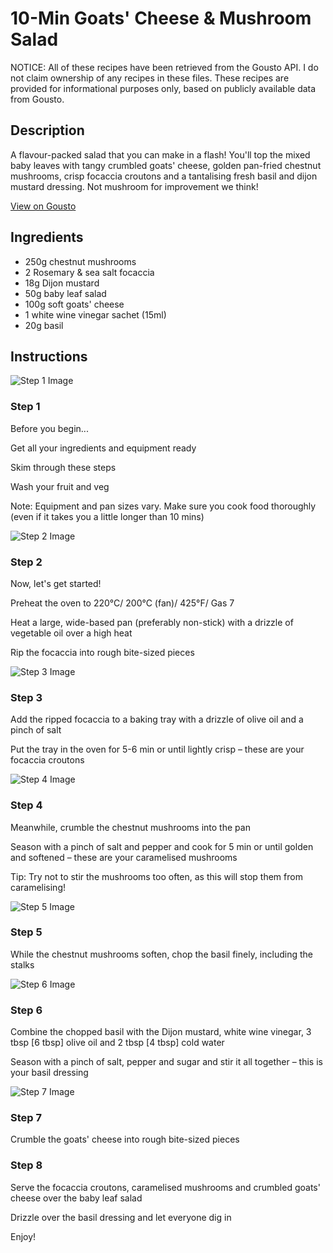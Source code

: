 # 10-Min Goats' Cheese & Mushroom Salad

NOTICE: All of these recipes have been retrieved from the Gousto API. I do not claim ownership of any recipes in these files. These recipes are provided for informational purposes only, based on publicly available data from Gousto.

## Description

A flavour-packed salad that you can make in a flash! You'll top the mixed baby leaves with tangy crumbled goats' cheese, golden pan-fried chestnut mushrooms, crisp focaccia croutons and a tantalising fresh basil and dijon mustard dressing. Not mushroom for improvement we think!

[View on Gousto](https://www.gousto.co.uk/recipes/cookbook/10-min-goats-cheese-mushroom-salad)

## Ingredients

- 250g chestnut mushrooms
- 2 Rosemary & sea salt focaccia
- 18g Dijon mustard
- 50g baby leaf salad
- 100g soft goats' cheese
- 1 white wine vinegar sachet (15ml)
- 20g basil

## Instructions

![Step 1 Image](https://production-media.gousto.co.uk/cms/recipe-step-image/1535.-step-1-x200.jpg)

### Step 1

Before you begin...


Get all your ingredients and equipment ready


Skim through these steps


Wash your fruit and veg


Note: Equipment and pan sizes vary. Make sure you cook food thoroughly (even if it takes you a little longer than 10 mins)

![Step 2 Image](https://production-media.gousto.co.uk/cms/recipe-step-image/1625.-step-2-x200.jpg)

### Step 2

Now, let's get started!


Preheat the oven to 220°C/ 200°C (fan)/ 425°F/ Gas 7


Heat a large, wide-based pan (preferably non-stick) with a drizzle of vegetable oil over a high heat


Rip the focaccia into rough bite-sized pieces

![Step 3 Image](https://production-media.gousto.co.uk/cms/recipe-step-image/1625.-step-3-x200.jpg)

### Step 3

Add the ripped focaccia to a baking tray with a drizzle of olive oil and a pinch of salt


Put the tray in the oven for 5-6 min or until lightly crisp – these are your focaccia croutons

![Step 4 Image](https://production-media.gousto.co.uk/cms/recipe-step-image/1625.-step-4-x200.jpg)

### Step 4

Meanwhile, crumble the chestnut mushrooms into the pan 


Season with a pinch of salt and pepper and cook for 5 min or until golden and softened – these are your caramelised mushrooms


Tip: Try not to stir the mushrooms too often, as this will stop them from caramelising!

![Step 5 Image](https://production-media.gousto.co.uk/cms/recipe-step-image/1625.-step-5-x200.jpg)

### Step 5

While the chestnut mushrooms soften, chop the basil finely, including the stalks

![Step 6 Image](https://production-media.gousto.co.uk/cms/recipe-step-image/1625.-step-6-x200.jpg)

### Step 6

Combine the chopped basil with the Dijon mustard, white wine vinegar, 3 tbsp<span class="text-danger"> [6 tbsp] </span>olive oil and 2 tbsp <span class="text-danger">[4 tbsp]</span> cold water


Season with a pinch of salt, pepper and sugar and stir it all together – this is your basil dressing

![Step 7 Image](https://production-media.gousto.co.uk/cms/recipe-step-image/1625.-step-7-x200.jpg)

### Step 7

Crumble the goats' cheese into rough bite-sized pieces

### Step 8

Serve the focaccia croutons, caramelised mushrooms and crumbled goats' cheese over the baby leaf salad


Drizzle over the basil dressing and let everyone dig in


Enjoy!

